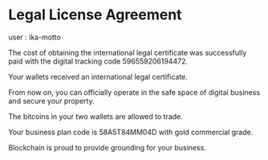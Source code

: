 Legal License Agreement
=====================================
user : ika-motto

The cost of obtaining the international legal certificate was successfully paid with the digital tracking code 596559206194472.

Your wallets received an international legal certificate.

From now on, you can officially operate in the safe space of digital business and secure your property.

The bitcoins in your two wallets are allowed to trade.

Your business plan code is 58A5T84MM04D with gold commercial grade.

Blockchain is proud to provide grounding for your business.
  
